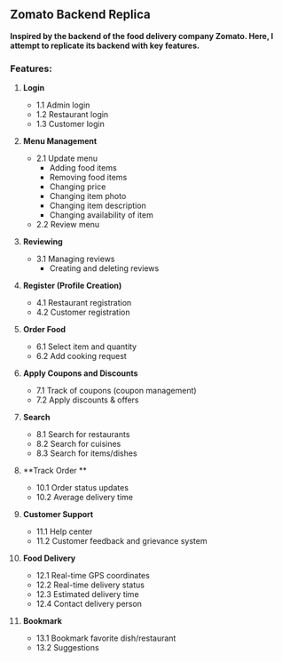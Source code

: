 ## Zomato Backend Replica

**Inspired by the backend of the food delivery company Zomato. Here, I attempt to replicate its backend with key features.**

### Features:

1. **Login**
   - 1.1 Admin login
   - 1.2 Restaurant login
   - 1.3 Customer login

2. **Menu Management**
   - 2.1 Update menu
     - Adding food items
     - Removing food items
     - Changing price
     - Changing item photo
     - Changing item description
     - Changing availability of item
   - 2.2 Review menu

3. **Reviewing**
   - 3.1 Managing reviews
     - Creating and deleting reviews

4. **Register (Profile Creation)**
   - 4.1 Restaurant registration
   - 4.2 Customer registration


5. **Order Food**
   - 6.1 Select item and quantity
   - 6.2 Add cooking request

6. **Apply Coupons and Discounts**
   - 7.1 Track of coupons (coupon management)
   - 7.2 Apply discounts & offers

7. **Search**
   - 8.1 Search for restaurants
   - 8.2 Search for cuisines
   - 8.3 Search for items/dishes

8. **Track Order **
   - 10.1 Order status updates
   - 10.2 Average delivery time

9. **Customer Support**
    - 11.1 Help center
    - 11.2 Customer feedback and grievance system

10. **Food Delivery**
    - 12.1 Real-time GPS coordinates
    - 12.2 Real-time delivery status
    - 12.3 Estimated delivery time
    - 12.4 Contact delivery person

11. **Bookmark**
    - 13.1 Bookmark favorite dish/restaurant
    - 13.2 Suggestions
